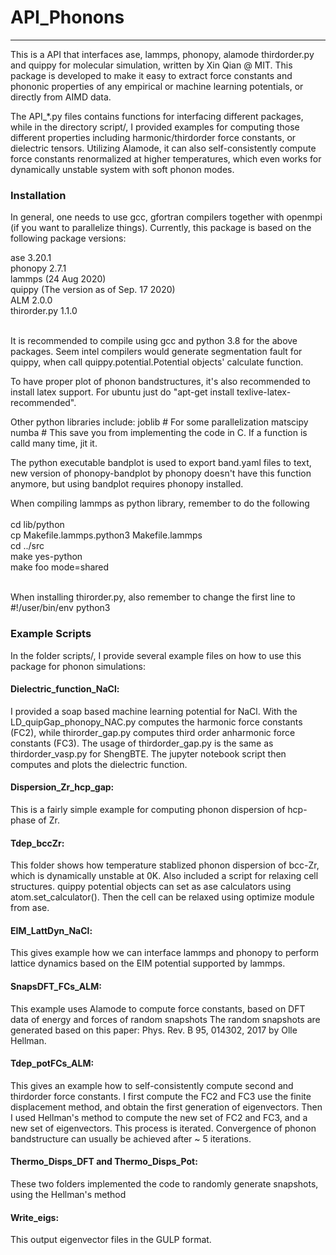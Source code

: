 # API_Phonons
----
This is a API that interfaces ase, lammps, phonopy, alamode thirdorder.py and quippy for molecular simulation, written
by Xin Qian @ MIT. This package is developed to make it easy to extract  force constants and phononic properties of any 
empirical or machine learning potentials, or directly from AIMD data. 

The API_*.py files contains functions for interfacing different packages, while in the directory script/, I provided examples 
for computing those different properties including harmonic/thirdorder force constants, or dielectric tensors. 
Utilizing Alamode, it can also self-consistently compute force constants renormalized at higher temperatures, which even works
for dynamically unstable system with soft phonon modes. 

### Installation

In general, one needs to use gcc, gfortran compilers together with openmpi (if you want to parallelize things). 
Currently, this package is based on the following package versions:<br />

ase 3.20.1<br /> 
phonopy 2.7.1<br />
lammps (24 Aug 2020)<br />
quippy (The version as of Sep. 17 2020)<br /> 
ALM 2.0.0<br />
thirorder.py 1.1.0 <br />
<br />

It is recommended to compile using gcc and python 3.8 for the above packages.
Seem intel compilers would generate segmentation fault for quippy, when call
quippy.potential.Potential objects' calculate function. 

To have proper plot of phonon bandstructures, it's also recommended to install latex support. 
For ubuntu just do "apt-get install texlive-latex-recommended". 

Other python libraries include: 
joblib # For some parallelization
matscipy 
numba # This save you from implementing the code in C. If a function is calld many time, jit it.

The python executable bandplot is used to export band.yaml files to text, new version of 
phonopy-bandplot by phonopy doesn't have this function anymore, but using bandplot requires 
phonopy installed.

When compiling lammps as python library, remember to do the following <br />
<br />
cd lib/python<br />
cp Makefile.lammps.python3 Makefile.lammps<br />
cd ../src<br />
make yes-python<br />
make foo mode=shared<br />
<br />

When installing thirorder.py, also remember to change the first line to #!/user/bin/env python3

### Example Scripts

In the folder scripts/, I provide several example files on how to use this package for phonon simulations:<br />

#### Dielectric_function_NaCl:<br />
I provided a soap based machine learning potential for NaCl. With the LD_quipGap_phonopy_NAC.py computes the 
harmonic force constants (FC2), while thirorder_gap.py computes third order anharmonic force constants (FC3). The 
usage of thirdorder_gap.py is the same as thirdorder_vasp.py for ShengBTE. The jupyter notebook script then computes and plots 
the dielectric function. 
<br />
#### Dispersion_Zr_hcp_gap:<br />
This is a fairly simple example for computing phonon dispersion of hcp-phase of Zr.
<br />

#### Tdep_bccZr:<br />
This folder shows how temperature stablized phonon dispersion of bcc-Zr, which 
is dynamically unstable at 0K. Also included a script for relaxing cell structures.
quippy potential objects can set as ase calculators using atom.set_calculator(). Then
the cell can be relaxed using optimize module from ase.
 
#### EIM_LattDyn_NaCl:<br />
This gives example how we can interface lammps and phonopy to perform lattice dynamics based on the EIM potential supported
by lammps.
<br />
#### SnapsDFT_FCs_ALM:<br />
This example uses Alamode to compute force constants, based on DFT data of energy and forces of random snapshots
The random snapshots are generated based on this paper: Phys. Rev. B 95, 014302, 2017 by Olle Hellman. 
<br />
#### Tdep_potFCs_ALM:<br />
This gives an example how to self-consistently compute second and thirdorder force constants. I first compute the FC2 and FC3
use the finite displacement method, and obtain the first generation of eigenvectors. Then I used Hellman's method to compute
the new set of FC2 and FC3, and a new set of eigenvectors. This process is iterated. Convergence of phonon bandstructure can
usually be achieved after ~ 5 iterations. 
<br />
#### Thermo_Disps_DFT and Thermo_Disps_Pot:<br />
These two folders implemented the code to randomly generate snapshots, using the Hellman's method
<br />
#### Write_eigs:<br />
This output eigenvector files in the GULP format. 
